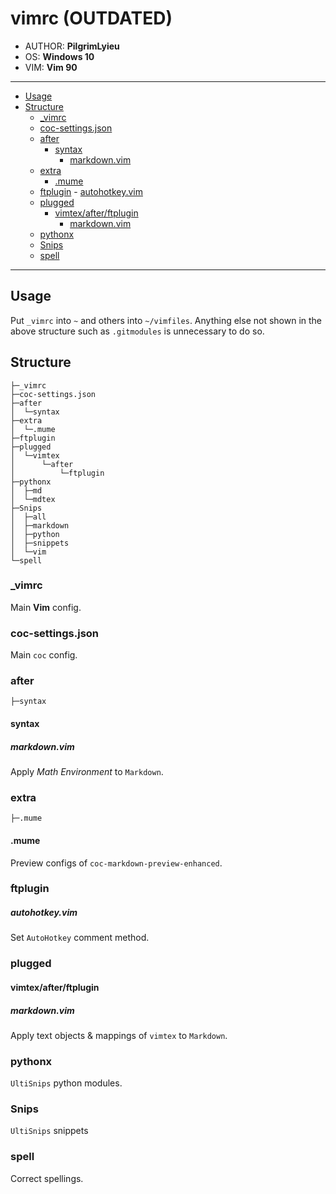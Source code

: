 # vimrc (OUTDATED)

- AUTHOR: **PilgrimLyieu**
- OS: **Windows 10**
- VIM: **Vim 90**

---

<!-- TOC Start GFM -->

- [Usage](#usage)
- [Structure](#structure)
    - [\_vimrc](#_vimrc)
    - [coc-settings.json](#coc-settingsjson)
    - [after](#after)
        - [syntax](#syntax)
            - [markdown.vim](#markdownvim)
    - [extra](#extra)
        - [.mume](#mume)
    - [ftplugin](#ftplugin)
            - [autohotkey.vim](#autohotkeyvim)
    - [plugged](#plugged)
        - [vimtex/after/ftplugin](#vimtexafterftplugin)
            - [markdown.vim](#markdownvim-1)
    - [pythonx](#pythonx)
    - [Snips](#snips)
    - [spell](#spell)

<!-- TOC End -->

---

## Usage

Put `_vimrc` into `~` and others into `~/vimfiles`. Anything else not shown in the above structure such as `.gitmodules` is unnecessary to do so.

## Structure

<!-- `tree >structure.txt` -->

<!-- Files Structure{{{1 -->
```
├─_vimrc
├─coc-settings.json
├─after
│  └─syntax
├─extra
│  └─.mume
├─ftplugin
├─plugged
│  └─vimtex
│      └─after
│          └─ftplugin
├─pythonx
│  ├─md
│  └─mdtex
├─Snips
│  ├─all
│  ├─markdown
│  ├─python
│  ├─snippets
│  └─vim
└─spell
```
<!-- }}}1 -->

### \_vimrc

Main **Vim** config.

### coc-settings.json

Main `coc` config.

### after

<!-- Files Structure -->
```
├─syntax
```

#### syntax

##### markdown.vim

Apply *Math Environment* to `Markdown`.

### extra

<!-- Files Structure -->
```
├─.mume
```

#### .mume

Preview configs of `coc-markdown-preview-enhanced`.

### ftplugin

##### autohotkey.vim

Set `AutoHotkey` comment method.

### plugged

#### vimtex/after/ftplugin

##### markdown.vim

Apply text objects & mappings of `vimtex` to `Markdown`.

### pythonx

`UltiSnips` python modules.

### Snips

`UltiSnips` snippets

### spell

Correct spellings.
